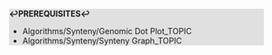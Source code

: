 <div style="margin:2em; background-color: #e0e0e0;">

<strong>↩PREREQUISITES↩</strong>

 * Algorithms/Synteny/Genomic Dot Plot_TOPIC
 * Algorithms/Synteny/Synteny Graph_TOPIC

</div>

